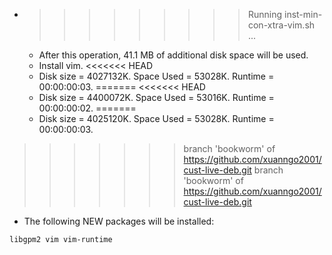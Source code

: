 * >>>>>>>>> Running inst-min-con-xtra-vim.sh ...
  * After this operation, 41.1 MB of additional disk space will be used.
  * Install vim.
<<<<<<< HEAD
  * Disk size = 4027132K. Space Used = 53028K. Runtime = 00:00:00:03.
=======
<<<<<<< HEAD
  * Disk size = 4400072K. Space Used = 53016K. Runtime = 00:00:00:02.
=======
  * Disk size = 4025120K. Space Used = 53028K. Runtime = 00:00:00:03.
>>>>>>> branch 'bookworm' of https://github.com/xuanngo2001/cust-live-deb.git
>>>>>>> branch 'bookworm' of https://github.com/xuanngo2001/cust-live-deb.git
  * The following NEW packages will be installed:
  ```bash
libgpm2 vim vim-runtime
  ```
